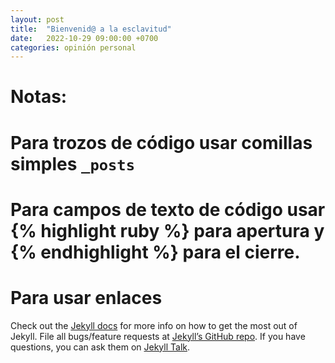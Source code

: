 ```yaml
---
layout: post
title:  "Bienvenid@ a la esclavitud"
date:   2022-10-29 09:00:00 +0700
categories: opinión personal
---
```


# Notas:
# Para trozos de código usar comillas simples `_posts`
# Para campos de texto de código usar {% highlight ruby %} para apertura y {% endhighlight %} para el cierre.
# Para usar enlaces 



Check out the [Jekyll docs][jekyll-docs] for more info on how to get the most out of Jekyll. File all bugs/feature requests at [Jekyll’s GitHub repo][jekyll-gh]. If you have questions, you can ask them on [Jekyll Talk][jekyll-talk].

[jekyll-docs]: https://jekyllrb.com/docs/home
[jekyll-gh]:   https://github.com/jekyll/jekyll
[jekyll-talk]: https://talk.jekyllrb.com/
